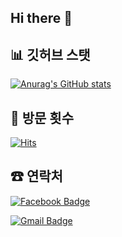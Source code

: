 ## Hi there 👋


## 📊 깃허브 스탯

<!--
**sonyujin95/sonyujin95** is a ✨ _special_ ✨ repository because its `README.md` (this file) appears on your GitHub profile.

Here are some ideas to get you started:

- 🔭 I’m currently working on ...
- 🌱 I’m currently learning ...
- 👯 I’m looking to collaborate on ...
- 🤔 I’m looking for help with ...
- 💬 Ask me about ...
- 📫 How to reach me: ...
- 😄 Pronouns: ...
- ⚡ Fun fact: ...
-->
[![Anurag's GitHub stats](https://github-readme-stats.vercel.app/api?username=sonyujin95)](https://github.com/sonyujin95/github-readme-stats)



## 📲 방문 횟수


[![Hits](https://hits.seeyoufarm.com/api/count/incr/badge.svg?url=https%3A%2F%2Fgithub.com%2Fsonyujin95&count_bg=%23FF00E8&title_bg=%23555555&icon=&icon_color=%23E7E7E7&title=hits&edge_flat=false)](https://hits.seeyoufarm.com)


## ☎ 연락처

[![Facebook Badge](https://img.shields.io/badge/facebook-1877f2?style=flat-square&logo=facebook&logoColor=white&link=https://www.facebook.com/zzsza)](https://www.facebook.com/profile.php?id=100002286555522)
	
	
[![Gmail Badge](https://img.shields.io/badge/Gmail-d14836?style=flat-square&logo=Gmail&logoColor=white&link=mailto:sonik0627@gmail.com)](mailto:sonik0627@gmail.com)
	
